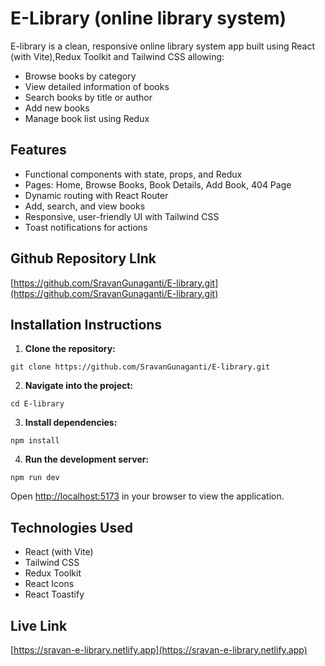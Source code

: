# E-Library (online library system)

E-library is a clean, responsive online library system app built using React (with Vite),Redux Toolkit and Tailwind CSS allowing:

- Browse books by category
- View detailed information of books
- Search books by title or author
- Add new books
- Manage book list using Redux

## Features

- Functional components with state, props, and Redux
- Pages: Home, Browse Books, Book Details, Add Book, 404 Page
- Dynamic routing with React Router
- Add, search, and view books 
- Responsive, user-friendly UI with Tailwind CSS
- Toast notifications for actions

## Github Repository LInk

[https://github.com/SravanGunaganti/E-library.git](https://github.com/SravanGunaganti/E-library.git)


## Installation Instructions

1. **Clone the repository:**

```
git clone https://github.com/SravanGunaganti/E-library.git
```

2. **Navigate into the project:**

```
cd E-library
```

3. **Install dependencies:**

```
npm install
```

4. **Run the development server:**

```
npm run dev
```

Open [http://localhost:5173](http://localhost:5173) in your browser to view the application.

## Technologies Used

- React (with Vite)
- Tailwind CSS
- Redux Toolkit
- React Icons
- React Toastify


## Live Link

[https://sravan-e-library.netlify.app](https://sravan-e-library.netlify.app)
